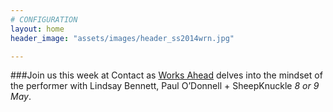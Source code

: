 ```yaml
---
# CONFIGURATION
layout: home
header_image: "assets/images/header_ss2014wrn.jpg"

---
```

###Join us this week at Contact as [Works Ahead](/current/2014-worksahead) delves into the mindset of the performer with Lindsay Bennett, Paul O’Donnell + SheepKnuckle *8 or 9 May*.
